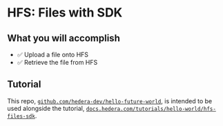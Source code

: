 # HFS: Files with SDK

## What you will accomplish

- ✅ Upload a file onto HFS
- ✅ Retrieve the file from HFS

## Tutorial

This repo, [`github.com/hedera-dev/hello-future-world`](https://github.com/hedera-dev/hello-future-world/),
is intended to be used alongside the tutorial,
[`docs.hedera.com/tutorials/hello-world/hfs-files-sdk`](https://docs.hedera.com/tutorials/hello-world/hfs-files-sdk/).

